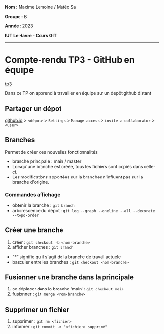 **Nom :** Maxime Lemoine / Matéo Sa

**Groupe :** B

**Année :** 2023

**IUT Le Havre - Cours GIT**

---

# Compte-rendu TP3 - GitHub en équipe
[tp3](https://abderzah.github.io/Introduction-GIT/tp3/)

Dans ce TP on apprend à travailler en équipe sur un depôt github distant

## Partager un dépot
[github.io](https://github.com/) > `<dépot>` > `Settings` > `Manage access` > `invite a collaborator` > `<user>`

## Branches
Permet de créer des nouvelles fonctionnalités

- branche principale : main / master
- Lorsqu'une branche est créée, tous les fichiers sont copiés dans celle-ci.
- Les modifications apportées sur la branches n'influent pas sur la branche d'origine.

### Commandes affichage
- obtenir la branche    : `git branch`
- arborescence du dépot : `git log --graph --oneline --all --decorate --topo-order`

## Créer une branche
1. créer             : `git checkout -b <nom-branche>`
2. afficher branches : `git branch`
- "*" signifie qu'il s'agit de la branche de travail actuele
- basculer entre les branches : `git checkout <nom-branche>`

## Fusionner une branche dans la principale
1. se déplacer dans la branche 'main' : `git checkout main`
2. fusionner : `git merge <nom-branche>`

## Supprimer un fichier
1. supprimer : `git rm <fichier>`
2. informer  : `git commit -m "<fichier> supprimé"`
